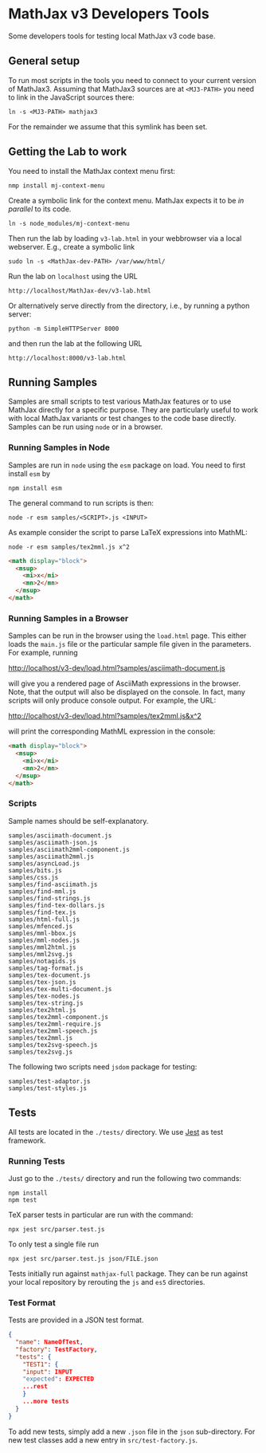 # MathJax v3 Developers Tools

Some developers tools for testing local MathJax v3 code base.

## General setup

To run most scripts in the tools you need to connect to your current version of
MathJax3.  Assuming that MathJax3 sources are at `<MJ3-PATH>` you need to link
in the JavaScript sources there:

``` shell
ln -s <MJ3-PATH> mathjax3
```
For the remainder we assume that this symlink has been set.

## Getting the Lab to work


You need to install the MathJax context menu first:

``` shell
nmp install mj-context-menu
```

Create a symbolic link for the context menu. MathJax expects it to be _in parallel_ to its code.

``` shell
ln -s node_modules/mj-context-menu
```

Then run the lab by loading `v3-lab.html` in your webbrowser via a local
webserver. E.g., create a symbolic link


``` shell
sudo ln -s <MathJax-dev-PATH> /var/www/html/
```

Run the lab on `localhost` using the URL

``` shell
http://localhost/MathJax-dev/v3-lab.html
```

Or alternatively serve directly from the directory, i.e., by running a python server:

``` shell
python -m SimpleHTTPServer 8000
```
and then run the lab at the following URL

``` shell
http://localhost:8000/v3-lab.html
```


## Running Samples

Samples are small scripts to test various MathJax features or to use MathJax
directly for a specific purpose. They are particularly useful to work with local
MathJax variants or test changes to the code base directly. Samples can be run
using `node` or in a browser.

### Running Samples in Node

Samples are run in `node` using the `esm` package on load. You need to first install `esm` by

``` shell
npm install esm
```

The general command to run scripts is then:

``` shell
node -r esm samples/<SCRIPT>.js <INPUT>
```

As example consider the script to parse LaTeX expressions into MathML:

``` shell
node -r esm samples/tex2mml.js x^2
```

``` html
<math display="block">
  <msup>
    <mi>x</mi>
    <mn>2</mn>
  </msup>
</math>
```

### Running Samples in a Browser

Samples can be run in the browser using the `load.html` page. This either loads
the `main.js` file or the particular sample file given in the parameters. For example, running

[http://localhost/v3-dev/load.html?samples/asciimath-document.js](http://localhost/v3-dev/load.html?samples/asciimath-document.js)

will give you a rendered page of AsciiMath expressions in the browser. Note,
that the output will also be displayed on the console. In fact, many scripts
will only produce console output. For example, the URL:

[http://localhost/v3-dev/load.html?samples/tex2mml.js&x^2](http://localhost/v3-dev/load.html?samples/tex2mml.js&x^2)

will print the corresponding MathML expression in the console:

``` html
<math display="block">
  <msup>
    <mi>x</mi>
    <mn>2</mn>
  </msup>
</math>
```


### Scripts

Sample names should be self-explanatory.

``` shell
samples/asciimath-document.js
samples/asciimath-json.js
samples/asciimath2mml-component.js
samples/asciimath2mml.js
samples/asyncLoad.js
samples/bits.js
samples/css.js
samples/find-asciimath.js
samples/find-mml.js
samples/find-strings.js
samples/find-tex-dollars.js
samples/find-tex.js
samples/html-full.js
samples/mfenced.js
samples/mml-bbox.js
samples/mml-nodes.js
samples/mml2html.js
samples/mml2svg.js
samples/notagids.js
samples/tag-format.js
samples/tex-document.js
samples/tex-json.js
samples/tex-multi-document.js
samples/tex-nodes.js
samples/tex-string.js
samples/tex2html.js
samples/tex2mml-component.js
samples/tex2mml-require.js
samples/tex2mml-speech.js
samples/tex2mml.js
samples/tex2svg-speech.js
samples/tex2svg.js
```

The following two scripts need `jsdom` package for testing:

``` shell
samples/test-adaptor.js
samples/test-styles.js
```

## Tests

All tests are located in the `./tests/` directory. We use
[Jest](https://jestjs.io) as test framework.

### Running Tests

Just go to the `./tests/` directory and run the following two commands:

``` shell
npm install
npm test
```

TeX parser tests in particular are run with the command:

``` shell
npx jest src/parser.test.js
```

To only test a single file run

``` shell
npx jest src/parser.test.js json/FILE.json
```

Tests initially run against `mathjax-full` package. They can be run against your
local repository by rerouting the `js` and `es5` directories.

### Test Format

Tests are provided in a JSON test format.


``` json
{
  "name": NameOfTest,
  "factory": TestFactory,
  "tests": {
    "TEST1": {
    "input": INPUT
    "expected": EXPECTED
    ...rest
    }
    ...more tests
  }
}

```

To add new tests, simply add a new `.json` file in the `json` sub-directory. For
new test classes add a new entry in `src/test-factory.js`.
